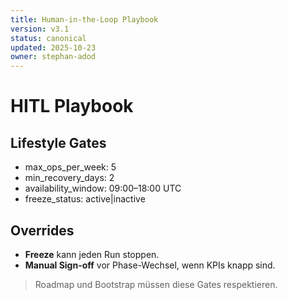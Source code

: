 ```yaml
---
title: Human-in-the-Loop Playbook
version: v3.1
status: canonical
updated: 2025-10-23
owner: stephan-adod
---
```


# HITL Playbook

## Lifestyle Gates
- max_ops_per_week: 5
- min_recovery_days: 2
- availability_window: 09:00–18:00 UTC
- freeze_status: active|inactive

## Overrides
- **Freeze** kann jeden Run stoppen.
- **Manual Sign-off** vor Phase-Wechsel, wenn KPIs knapp sind.

> Roadmap und Bootstrap müssen diese Gates respektieren.
